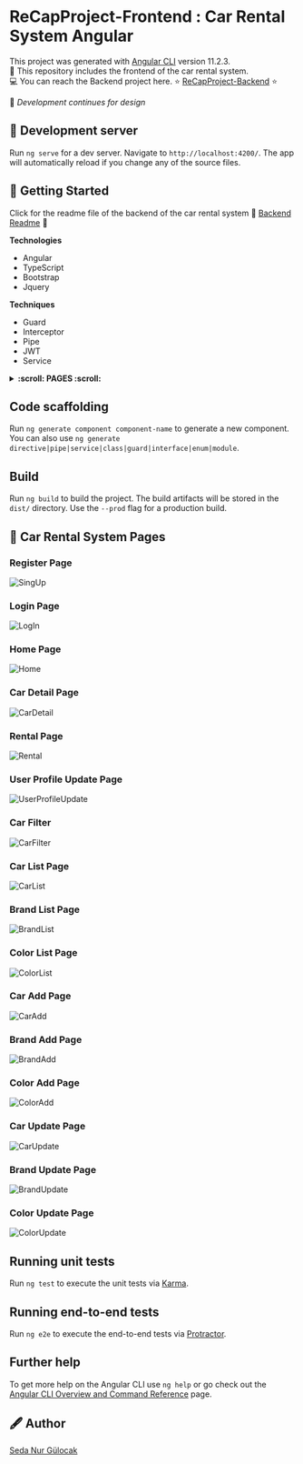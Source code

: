 # ReCapProject-Frontend : Car Rental System Angular

This project was generated with [Angular CLI](https://github.com/angular/angular-cli) version 11.2.3. <br/>
:red_car: This repository includes the frontend of the car rental system. <br/>
:computer: You can reach the Backend project here. 	:star:  [ReCapProject-Backend](https://github.com/sedanurgulocak/ReCapProject)  :star: <br/>


:art: _Development continues for design_

## :balloon: Development server

Run `ng serve` for a dev server. Navigate to `http://localhost:4200/`. The app will automatically reload if you change any of the source files.

## :tada: Getting Started
Click for the readme file of the backend of the car rental system  :memo:  [Backend Readme](https://github.com/sedanurgulocak/ReCapProject#readme) :memo:

**Technologies**
- Angular
- TypeScript
- Bootstrap
- Jquery

**Techniques**
- Guard
- Interceptor
- Pipe
- JWT
- Service

<details><summary><b> :scroll: PAGES :scroll: </b></summary>
  
- [Register Page](https://github.com/sedanurgulocak/ReCapProject-Frontend#register-page)
- [Login Page](https://github.com/sedanurgulocak/ReCapProject-Frontend#login-page)
- [Home Page](https://github.com/sedanurgulocak/ReCapProject-Frontend#home-page)
- [Car Detail Page](https://github.com/sedanurgulocak/ReCapProject-Frontend#car-detail-page)
- [Rental Page](https://github.com/sedanurgulocak/ReCapProject-Frontend#rental-page)
- [User Profile Update Page](https://github.com/sedanurgulocak/ReCapProject-Frontend#user-profile-update-page)
- [Car Filter](https://github.com/sedanurgulocak/ReCapProject-Frontend#car-filter)
- [Car List Page](https://github.com/sedanurgulocak/ReCapProject-Frontend#car-list-page)
- [Brand List Page](https://github.com/sedanurgulocak/ReCapProject-Frontend#brand-list-page)
- [Color List Page](https://github.com/sedanurgulocak/ReCapProject-Frontend#color-list-page)
- [Car Add Page](https://github.com/sedanurgulocak/ReCapProject-Frontend#car-add-page)
- [Brand Add Page](https://github.com/sedanurgulocak/ReCapProject-Frontend#brand-add-page)
- [Color Add Page](https://github.com/sedanurgulocak/ReCapProject-Frontend#color-add-page)
- [Car Update Page](https://github.com/sedanurgulocak/ReCapProject-Frontend#car-update-page)
- [Brand Update Page](https://github.com/sedanurgulocak/ReCapProject-Frontend#brand-update-page)
- [Color Update Page](https://github.com/sedanurgulocak/ReCapProject-Frontend#color-update-page) <br/>

</details>

## Code scaffolding

Run `ng generate component component-name` to generate a new component. You can also use `ng generate directive|pipe|service|class|guard|interface|enum|module`.

## Build

Run `ng build` to build the project. The build artifacts will be stored in the `dist/` directory. Use the `--prod` flag for a production build.

## :lipstick: Car Rental System Pages
### Register Page
![SingUp](https://user-images.githubusercontent.com/64933639/114283956-64dc7800-9a55-11eb-88b6-3c3fd85eb9b4.png)

### Login Page
![LogIn](https://user-images.githubusercontent.com/64933639/114283980-7d4c9280-9a55-11eb-9e53-24388c4fbc2b.png)

### Home Page
![Home](https://user-images.githubusercontent.com/64933639/114284067-006de880-9a56-11eb-96ec-34f403af1bcc.png)

### Car Detail Page
![CarDetail](https://user-images.githubusercontent.com/64933639/114284073-09f75080-9a56-11eb-935c-05d3d070f656.png)

### Rental Page
![Rental](https://user-images.githubusercontent.com/64933639/114284077-111e5e80-9a56-11eb-9f3c-77584c81cc82.png)

### User Profile Update Page
![UserProfileUpdate](https://user-images.githubusercontent.com/64933639/114284179-d537c900-9a56-11eb-957b-7675501be1cf.png)

### Car Filter
![CarFilter](https://user-images.githubusercontent.com/64933639/114284186-dff25e00-9a56-11eb-95be-6b43559bfec6.png)

### Car List Page
![CarList](https://user-images.githubusercontent.com/64933639/114284189-e680d580-9a56-11eb-805b-86b7fc095871.png)

### Brand List Page
![BrandList](https://user-images.githubusercontent.com/64933639/114284195-f1d40100-9a56-11eb-84c3-3efa7f04a2dc.png)

### Color List Page
![ColorList](https://user-images.githubusercontent.com/64933639/114284204-fd272c80-9a56-11eb-9991-5ecf505efcf7.png)

### Car Add Page
![CarAdd](https://user-images.githubusercontent.com/64933639/114284207-031d0d80-9a57-11eb-962d-989945bd4433.png)

### Brand Add Page
![BrandAdd](https://user-images.githubusercontent.com/64933639/114284215-0fa16600-9a57-11eb-9745-df3dc0af3866.png)

### Color Add Page
![ColorAdd](https://user-images.githubusercontent.com/64933639/114284218-15974700-9a57-11eb-9c1d-c5de3a32cee1.png)

### Car Update Page
![CarUpdate](https://user-images.githubusercontent.com/64933639/114284223-1c25be80-9a57-11eb-87e7-0b65f7da0ded.png)

### Brand Update Page
![BrandUpdate](https://user-images.githubusercontent.com/64933639/114284230-2647bd00-9a57-11eb-8d74-4c3cf9910723.png)

### Color Update Page
![ColorUpdate](https://user-images.githubusercontent.com/64933639/114284237-31025200-9a57-11eb-989c-78b7e35f6b45.png)



## Running unit tests

Run `ng test` to execute the unit tests via [Karma](https://karma-runner.github.io).

## Running end-to-end tests

Run `ng e2e` to execute the end-to-end tests via [Protractor](http://www.protractortest.org/).

## Further help

To get more help on the Angular CLI use `ng help` or go check out the [Angular CLI Overview and Command Reference](https://angular.io/cli) page.

## :fountain_pen: Author
[Seda Nur Gülocak](https://github.com/sedanurgulocak)
